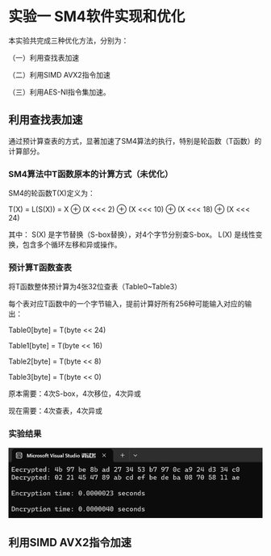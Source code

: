 # 实验一  SM4软件实现和优化
本实验共完成三种优化方法，分别为：

（一）利用查找表加速

（二）利用SIMD AVX2指令加速

（三）利用AES-NI指令集加速。

## 利用查找表加速
通过预计算查表的方式，显著加速了SM4算法的执行，特别是轮函数（T函数）的计算部分。

### SM4算法中T函数原本的计算方式（未优化）
SM4的轮函数T(X)定义为：

T(X) = L(S(X)) = X ⊕ (X <<< 2) ⊕ (X <<< 10) ⊕ (X <<< 18) ⊕ (X <<< 24)

其中：
S(X) 是字节替换（S-box替换），对4个字节分别查S-box。
L(X) 是线性变换，包含多个循环左移和异或操作。

### 预计算T函数查表
将T函数整体预计算为4张32位查表（Table0~Table3）

每个表对应T函数中的一个字节输入，提前计算好所有256种可能输入对应的输出：

Table0[byte] = T(byte << 24)

Table1[byte] = T(byte << 16)

Table2[byte] = T(byte << 8)

Table3[byte] = T(byte << 0)

原本需要：4次S-box，4次移位，4次异或

现在需要：4次查表，4次异或

### 实验结果
<img src=".\截图\sm4 with t.png">  

## 利用SIMD AVX2指令加速
